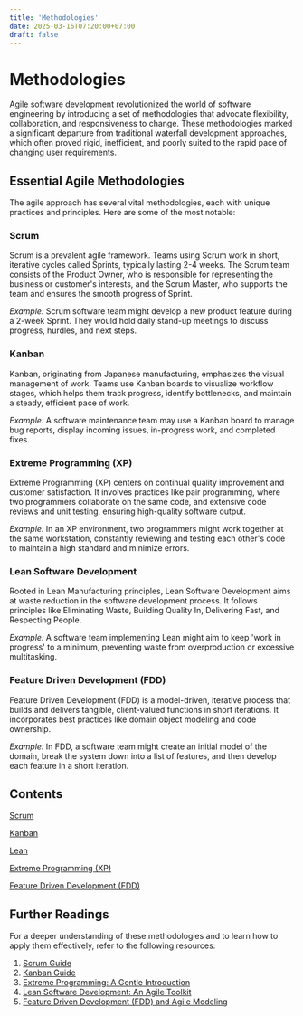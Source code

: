 ```yaml
---
title: 'Methodologies'
date: 2025-03-16T07:20:00+07:00
draft: false
---
```


# Methodologies

Agile software development revolutionized the world of software engineering by introducing a set of methodologies that advocate flexibility, collaboration, and responsiveness to change. These methodologies marked a significant departure from traditional waterfall development approaches, which often proved rigid, inefficient, and poorly suited to the rapid pace of changing user requirements.

## Essential Agile Methodologies

The agile approach has several vital methodologies, each with unique practices and principles. Here are some of the most notable:

### Scrum

Scrum is a prevalent agile framework. Teams using Scrum work in short, iterative cycles called Sprints, typically lasting 2-4 weeks. The Scrum team consists of the Product Owner, who is responsible for representing the business or customer's interests, and the Scrum Master, who supports the team and ensures the smooth progress of Sprint.

_Example:_ Scrum software team might develop a new product feature during a 2-week Sprint. They would hold daily stand-up meetings to discuss progress, hurdles, and next steps.

### Kanban

Kanban, originating from Japanese manufacturing, emphasizes the visual management of work. Teams use Kanban boards to visualize workflow stages, which helps them track progress, identify bottlenecks, and maintain a steady, efficient pace of work.

_Example:_ A software maintenance team may use a Kanban board to manage bug reports, display incoming issues, in-progress work, and completed fixes.

### Extreme Programming (XP)

Extreme Programming (XP) centers on continual quality improvement and customer satisfaction. It involves practices like pair programming, where two programmers collaborate on the same code, and extensive code reviews and unit testing, ensuring high-quality software output.

_Example:_ In an XP environment, two programmers might work together at the same workstation, constantly reviewing and testing each other's code to maintain a high standard and minimize errors.

### Lean Software Development

Rooted in Lean Manufacturing principles, Lean Software Development aims at waste reduction in the software development process. It follows principles like Eliminating Waste, Building Quality In, Delivering Fast, and Respecting People.

_Example:_ A software team implementing Lean might aim to keep 'work in progress' to a minimum, preventing waste from overproduction or excessive multitasking.

### Feature Driven Development (FDD)

Feature Driven Development (FDD) is a model-driven, iterative process that builds and delivers tangible, client-valued functions in short iterations. It incorporates best practices like domain object modeling and code ownership.

_Example:_ In FDD, a software team might create an initial model of the domain, break the system down into a list of features, and then develop each feature in a short iteration.

## Contents

[Scrum](./scrum/)

[Kanban](./kanban/)

[Lean](./lean/)

[Extreme Programming (XP)](./extreme-programming-xp/)

[Feature Driven Development (FDD)](./feature-driven-development-fdd/)

## Further Readings

For a deeper understanding of these methodologies and to learn how to apply them effectively, refer to the following resources:

1. [Scrum Guide](https://www.scrum.org/resources/scrum-guide)
2. [Kanban Guide](https://kanbanize.com/kanban-resources/getting-started/what-is-kanban)
3. [Extreme Programming: A Gentle Introduction](http://www.extremeprogramming.org/)
4. [Lean Software Development: An Agile Toolkit](https://www.amazon.com/Lean-Software-Development-Agile-Toolkit/dp/0321150783)
5. [Feature Driven Development (FDD) and Agile Modeling](http://www.agilemodeling.com/essays/fdd.htm)
